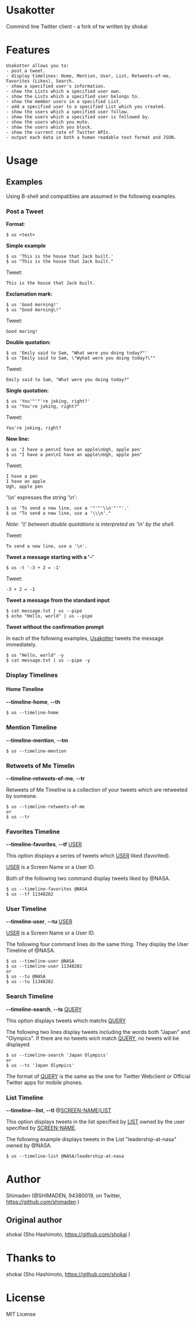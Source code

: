 # Usakotter
Commind line Twitter client - a fork of tw written by shokai

# Features
```
Usakotter allows you to:
- post a tweet.
- display timelines: Home, Mention, User, List, Retweets-of-me, Favorites (Likes), Search.
- show a specified user's information.
- show the Lists which a specified user own.
- show the Lists which a specified user belongs to.
- show the member users in a specified List.
- add a specified user to a specified List which you created.
- show the users which a specified user follow.
- show the users which a specified user is followed by.
- show the users which you mute.
- show the users which you block.
- show the current rate of Twitter APIs.
- output each data in both a human readable text format and JSON.
```

# Usage
## Examples
Using B-shell and compatibles are assumed in the following examples.

### Post a Tweet

__Format__:

    $ us <text>

__Simple example__

    $ us 'This is the house that Jack built.'
    $ us "This is the house that Jack built."

Tweet:

    This is the house that Jack built.

__Exclamation mark:__

    $ us 'Good morning!'
    $ us "Good morning\!"

Tweet:

    Good moring!

__Double quotation:__

    $ us 'Emily said to Sam, "What were you doing today?"'
    $ us "Emily said to Sam, \"Wyhat were you doing today?\""

Tweet:

    Emily said to Sam, "What were you doing today?"

__Single quotation:__

    $ us 'You'"'"'re joking, right?'
    $ us "You're joking, right?"

Tweet:

    You're joking, right?

__New line:__

    $ us 'I have a pen\nI have an apple\nUgh, apple pen'
    $ us "I have a pen\nI have an apple\nUgh, apple pen"

Tweet:

    I have a pen
    I have an apple
    Ugh, apple pen

'\\\\n' expresses the string '\n':

    $ us 'To send a new line, use a '"'"'\\n'"'"'.'
    $ us "To send a new line, use a '\\\n'."

_Note: '\\\\' between double quotations is interpreted as '\n' by the shell._

Tweet:

    To send a new line, use a '\n'.

__Tweet a message starting with a '-'__

    $ us -t '-3 + 2 = -1'

Tweet:

    -3 + 2 = -1

__Tweet a message from the standard input__

    $ cat message.txt | us --pipe
    $ echo "Hello, world" | us --pipe

__Tweet without the confirmation prompt__

In each of the following examples, <u>Usakotter</u> tweets the message immediately.

    $ us "Hello, world" -y
    $ cat message.txt | us --pipe -y

### Display Timelines

#### Home Timeline

__--timeline-home__, __--th__

    $ us --timeline-home

### Mention Timeline

__--timeline-mention__, __--tm__

    $ us --timeline-mention

### Retweets of Me Timelin

__--timeline-retweets-of-me__, __--tr__

Retweets of Me Timeline is a collection of your tweets which are retweeted by someone.

    $ us --timeline-retweets-of-me
    or
    $ us --tr

### Favorites Timeline

__--timeline-favorites__, __--tf__ <u>USER</u>

This option displays a series of tweets which <u>USER</u> liked (favorited).

<u>USER</u> is a Screen Name or a User ID.

Both of the following two command display tweets liked by @NASA.

    $ us --timeline-favorites @NASA
    $ us --tf 11348282

### User Timeline

__--timeline-user__, __--tu__ <u>USER</u>

<u>USER</u> is a Screen Name or a User ID.

The following four command lines do the same thing. They display the User Timeline of @NASA.

    $ us --timeline-user @NASA
    $ us --timeline-user 11348282
    or
    $ us --tu @NASA
    $ us --tu 11348282

### Search Timeline

__--timeline-search__, __--ts__ <u>QUERY</u>

This option displays tweets which matchs <u>QUERY</u>

The following two lines display tweets including the words both "Japan" and "Olympics". If there are no tweets wich match <u>QUERY</u>, no tweets will be displayed.

    $ us --timeline-search 'Japan Olympics'
    or
    $ us --ts 'Japan Olympics'

The format of <u>QUERY</u> is the same as the one for Twitter Webclient or Official Twitter apps for mobile phones.

### List Timeline

__--timeline--list__, __--tl__ @<u>SCREEN-NAME</u>/<u>LIST</u>

This option displays tweets in the list specified by <u>LIST</u> owned by the user specified by <u>SCREEN-NAME</u>.

The following example displays tweets in the List "leadership-at-nasa" owned by @NASA.

    $ us --timeline-list @NASA/leadership-at-nasa

# Author
Shimaden (@SHIMADEN, 94380019, on Twitter, https://github.com/shimaden )

## Original author
shokai (Sho Hashimoto, https://github.com/shokai )

# Thanks to
shokai (Sho Hashimoto, https://github.com/shokai )

# License
MIT License
